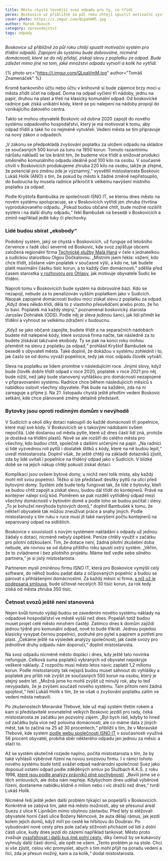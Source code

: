 ```yaml
---
title: Město chystá levnější svoz odpadu pro ty, co třídí
perex: Boskovice už přibližně za půl roku chtějí spustit motivační systém pro třídění odpadů. Zapojení do systému bude dobrovolné, nicméně domácnosti, které se do něj přidají, získají slevu z poplatku za odpad.
cover-photo: https://i.imgur.com/QLpaVmMl.jpg
author: Marek Osouch
category: zpravodajství
tags: odpady
---
```


*Boskovice už přibližně za půl roku chtějí spustit motivační systém pro třídění odpadů. Zapojení do systému bude dobrovolné, nicméně domácnosti, které se do něj přidají, získají slevu z poplatku za odpad. Bude záležet mimo jiné na tom, jaké množství odpadu vytvoří a kolik ho vytřídí.*

{% photo src="https://i.imgur.com/QLpaVmM.jpg" author="Tomáš Znamenáček" %}

Kromě bankovního účtu nebo účtu v knihovně si bude zájemce brzy moci u města zřídit účet na odpad. Doma na odpad vyčlení tři nádoby, jednu na papír, druhou na plast a třetí na klasický komunální odpad. Od boskovické radnice pak získá unikátní kódy, které se po nalepení na nádoby propojí do vznikajícího datového centra.

Takto se mohou obyvatelé Boskovic od dubna 2020 zapojit do nového systému odpadového hospodářství, který je má motivovat k tomu, aby odpad třídili a také ho co nejméně vytvářeli. Vedení města se tím připravuje na nový zákon o odpadech.

„V zákonu se předpokládá zvyšování poplatku za uložení odpadu na skládce ze současných 500 korun za tunu na 1850 korun. Tomuto razantnímu nárůstu nákladů se lze bránit tím, že budeme více třídit a snižovat produkci směsného komunálního odpadu ideálně pod 100 kilo na osobu. V současné chvíli v Boskovicích produkujeme zhruba 220 kilo na osobu, takže je zřejmé, že potenciál pro změnu zde je významný,“ vysvětlil místostarosta Boskovic Lukáš Holík (ANO) s tím, že pokud by město k žádné změně nepřistoupilo, do budoucna by musela radnice přikročit k velkému navýšení místního poplatku za odpad.

Podle Kryštofa Bambuška ze společnosti ISNO IT, se kterou dnes město na novém systému spolupracuje, se v Boskovicích vytřídí jen zhruba čtvrtina vyprodukovaného odpadu. „Pokud budou občané chtít, bude možné rozšířit systém i na další druhy odpadu,“ řekl Bambušek na besedě v Boskovicích a zmínil například jedlé tuky či plechovky.

### Lidé budou sbírat „ekobody“

Podobný systém, jaký se chystá v Boskovicích, už funguje od letošního července v řadě obcí severně od Boskovic, kde svoz zajišťuje obcemi založená regionální firma [Technické služby Malá Haná](https://ohlasy.info/clanky/2019/05/svoz-odpadu.html) v čele s jednatelkou a sudickou starostkou Olgou Dočkalovou. „Místním jsem řekla: vážení, kdo chce třídit, zůstane vám poplatek v současné výši, a kdo ne, tak budete platit maximální částku tisíc korun, a to každý člen domácnosti,“ sdělila před časem starostka [v rozhovoru pro Ohlasy](https://ohlasy.info/clanky/2019/04/rozhovor-dockalova.html), jak motivuje obyvatele Sudic ke třídění.

Naproti tomu v Boskovicích bude systém na dobrovolné bázi. Kdo se nezapojí, nebude za to penalizován vyšším poplatkem jako v Sudicích. Naopak zapojené domácnosti budou moci získat slevu z poplatku za odpad. „Když dnes někdo třídí, dělá to z vlastního přesvědčení anebo proto, že ho to baví. Poplatek má každý stejný,“ poznamenal boskovický starosta Jaroslav Dohnálek (ODS). Podle něj je sleva jedinou šancí, jak lidi přimět ke třídění a vyhnout se velkému zdražení v budoucnu.

„Když se jako občané zapojíte, budete třídit a na separačních nádobách budete mít nalepené kódy, které svozová firma načte, tak následně za to budete získávat takzvané ekobody. Ty se pak na konci roku mohou přeměnit na slevu z poplatku za odpad,“ prohlásil Kryštof Bambušek na besedě s obyvateli města. Také doplnil, že dokážou v systému zohlednit i to, jak často se od domu vyváží popelnice, tedy jak moc odpadu člověk vytváří.

Sleva na poplatku se lidem promítne v následujícím roce. Jinými slovy, když bude člověk dobře třídit odpad v roce 2020, poplatek v roce 2021 pro něj bude nižší, než jaký bude stanovený vyhláškou pro domácnosti nezapojené v připravovaném systému. Radnice chce během následujících měsíců s nabídkou oslovit všechny obyvatele. Pak bude na každém, zda na ni zareaguje a přijme ji. Na 21. listopadu chystá ještě předtím vedení Boskovic setkání, kde chce plánované změny detailně představit.

### Bytovky jsou oproti rodinným domům v nevýhodě

V Sudicích a okolí díky dotaci nakoupili do každé domácnosti tři popelnice, které mají své kódy. V Boskovicích se s takovými nádobami ovšem nepočítá. Lidé dostanou od města pytle, které už dnes částí lidí zná, protože je dostává na třídění plastů. Nově se ale rozšíří do celého města pro všechny, kdo budou chtít, společně s dalšími určenými na papír. „Na radnici si lidé vyzvednou roli pytlů i dostatek štítků s kódy, které na ně budou lepit,“ uvedl místostarosta. Doplnil však, že ještě chtějí na základě dotazníků zjistit, zda by lidé uvítali i popelnice na tříděný odpad jako v Sudicích. V blízké době se na jejich nákup chtějí pokusit získat dotaci.

Komplikací jsou ovšem bytové domy, u nichž není tolik místa, aby každý mohl mít svou popelnici. Těžko si lze představit desítky pytlů na ulici před bytovými domy. Systém zde bude tedy fungovat tak, že lidé z bytovky, kteří se budou chtít zapojit a získat slevu, budou dál třídit do kontejnerů. Právě na kontejner nalepí svůj kód. Poměrem se pak rozdělí vytříděný odpad mezi všechny domácnosti v bytovém domě a podle toho se budou počítat i slevy. „To je bohužel nevýhoda bytových domů,“ doplnil Bambušek k tomu, že někteří obyvatelé tak můžou zneužívat práce a snahy jiných. Podle místostarosty s tím ruku v ruce musí jít také navýšení počtu kontejnerů na separovaný odpad na sídlištích.

Boskovice v souvislosti s novým systémem nakládání s odpady už jednou žádaly o dotaci, nicméně nebyly úspěšné. Peníze chtěly využít v začátku pro pilotní odzkoušení. Tím, že dotace není, žádná pilotní zkušební doba nebude, ale rovnou se od dubna příštího roku spustí ostrý systém. „Věřím, že to zvládneme i bez pilotního projektu. Máme teď vedle sebe silného partnera,“ je si jistý místostarosta.

Partnerem myslí zmíněnou firmu ISNO IT, která pro Boskovice vymýšlí celý software, do něhož budou padat data z očipovaných popelnic a budou se párovat s přihlášenými domácnostmi. Za každý měsíc si firma, [s níž už je podepsaná smlouva](https://www.hlidacstatu.cz/Detail/10261446), bude účtovat necelých 30 tisíc korun, za rok tedy získá od města zhruba 350 tisíc.

### Četnost svozů ještě není stanovená

Nejen kvůli tomuto výdaji budou se zavedením nového systému náklady na odpadové hospodářství ve městě vyšší než dnes. Popeláři totiž budou muset projet celé město mnohem častěji. Zatímco dnes k domům zajíždí jednou týdně pro komunální odpad, nově to bude třikrát. Jednou pojedou klasicky vysypat černou popelnici, podruhé pro pytel s papírem a potřetí pro plast. „Čekáme ještě na výsledek analýzy společnosti, jak časté svozy pro jednotlivé druhy odpadu nám doporučí,“ doplnil místostarosta.

Na svoz odpadu nicméně město doplácí i dnes, kdy ještě tato novinka nefunguje. Celková suma poplatků vybraných od obyvatel nepokryje veškeré náklady. Z rozpočtu musí město letos navíc zaplatit 1,2 milionu korun. Podle místostarosty tak nejspíš budou muset sáhnout do vyhlášky a poplatek pro příští rok zvýšit ze současných 550 korun na osobu, který je stejný sedm let. „Možná jsme ho mohli zvýšit už minulý rok, aby to teď nevypadalo, že je zvýšení součástí nového systému. Tam přitom není žádná spojitost,“ řekl Lukáš Holík s tím, že se však o zvyšování poplatku zatím ve vedení města nebavili. 

Po zkušenostech Moravské Třebové, kde už mají systém třetím rokem a kam si představitelé srovnatelně velkých Boskovic jezdili pro rady, čeká místostarosta ze začátku jen pozvolný zájem. „Byl bych rád, kdyby to hned od začátku byla více než polovina domácností, ale co máme data z jiných měst, tak to začíná na 25 až 30 procentech,“ přiblížil s tím, že v Moravské Třebové, kde systém [podle webu společnosti ISNO IT](https://www.mojeodpadky.cz) v současnosti využívá 56 procent obyvatel, probíhá sběr některého odpadu jen jednou za měsíc a stačí to.

Až se systém skutečně rozjede naplno, počítá místostarosta s tím, že by také vyhlásili výběrové řízení na novou svozovou firmu. I v rámci tohoto nového systému bude totiž svážet odpad nadnárodní společnost Suez jako doposud ostatní odpad podle zděděných smluv po Službách K.K.Š. z roku 1996, [které jsou podle analýzy právníků plné pochybností](https://ohlasy.info/clanky/2018/12/smlouvy-odpad.html). „Bavili jsme se o těch smlouvách, ale doba nám nepřeje. Kdybychom dnes udělali výběrové řízení, dostaneme nabídku klidně o milion nebo i víc dražší než dnes,“ tvrdí Lukáš Holík.

Nicméně řeší ještě jeden další problém týkající se popelářů v Boskovicích. Konkrétně se zabývá tím, jaké má město možnosti, aby se přesunul areál Suezu z ulice K Lipníkům mimo obytnou zástavbu. Před lety si stěžovali obyvatelé horní části ulice Boženy Němcové, že auta dělají rámus, jak jezdí kolem jejich domů, když míří po cestě ke hřbitovu do Doubrav. Po vybudování nové cesty přes pole začaly stížnosti přicházet od lidí z dolní části ulice, kudy dnes jezdí do zázemí například tankovat. Město proto zvažuje [vyasfaltovat i další kus jiné polní cesty](https://forum.ohlasy.info/t/filipika-proti-asfaltovani/272), díky čemuž by se kukavozy vyhnuly další části domů, ale opět ne všem. „Tento problém je na stole. Chci si vše zjistit, celou věc promyslet, abych s tím mohl přijít na poradu vedení a říci, zda je přesun možný, kam a za kolik,“ dodal místostarosta.